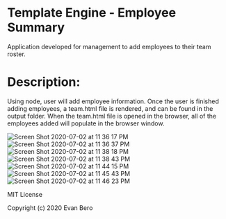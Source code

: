 # Template Engine - Employee Summary
Application developed for management to add employees to their team roster.

# Description:
Using node, user will add employee information. Once the user is finished adding employees,
a team.html file is rendered, and can be found in the output folder. 
When the team.html file is opened in the browser, all of the employees added will populate in the browser window.

![Screen Shot 2020-07-02 at 11 36 17 PM](https://user-images.githubusercontent.com/63209633/86429782-889cb180-bcbe-11ea-8640-c3dad5e3af50.png)
![Screen Shot 2020-07-02 at 11 36 37 PM](https://user-images.githubusercontent.com/63209633/86429790-8d616580-bcbe-11ea-9f73-0139b864e268.png)
![Screen Shot 2020-07-02 at 11 38 18 PM](https://user-images.githubusercontent.com/63209633/86429803-918d8300-bcbe-11ea-966a-700cb86d0bbd.png)
![Screen Shot 2020-07-02 at 11 38 43 PM](https://user-images.githubusercontent.com/63209633/86429816-9ce0ae80-bcbe-11ea-9526-d8cda14f2824.png)
![Screen Shot 2020-07-02 at 11 44 15 PM](https://user-images.githubusercontent.com/63209633/86429832-a79b4380-bcbe-11ea-9886-c898c05e46f2.png)
![Screen Shot 2020-07-02 at 11 45 43 PM](https://user-images.githubusercontent.com/63209633/86429839-abc76100-bcbe-11ea-87a8-62408c6f6ed6.png)
![Screen Shot 2020-07-02 at 11 46 23 PM](https://user-images.githubusercontent.com/63209633/86429848-b124ab80-bcbe-11ea-816f-bab3078866d0.png)

MIT License

Copyright (c) 2020 Evan Bero
